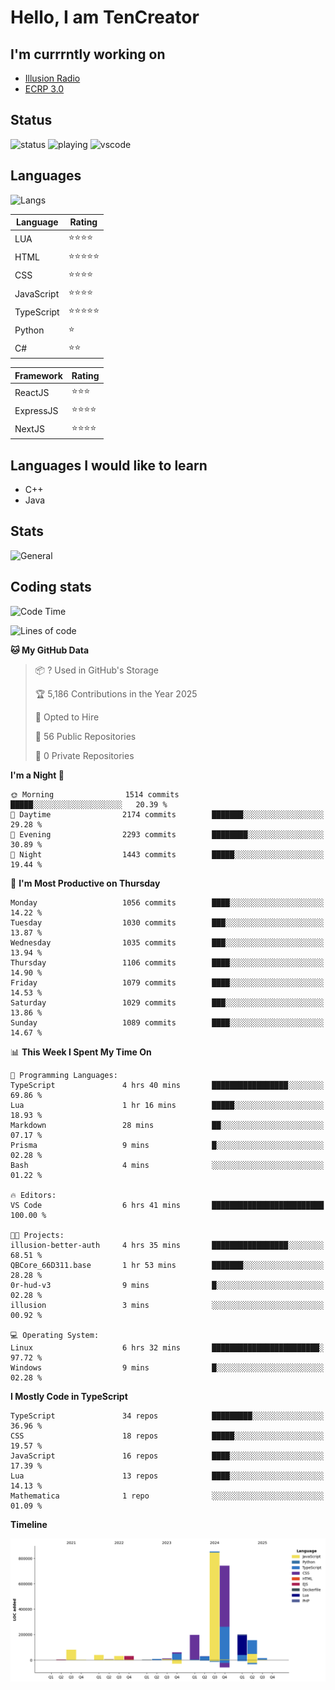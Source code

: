 # Hello, I am TenCreator

## I'm currrntly working on
- [Illusion Radio](https://illusionradio.co.uk/)
- [ECRP 3.0](http://github.com/Emerald-Coast-Roleplay/)

## Status
![status](https://api.statusbadges.me/badge/status/518334475038359555?simple=true&style=for-the-badge)
![playing](https://api.statusbadges.me/badge/playing/518334475038359555?style=for-the-badge)
![vscode](https://api.statusbadges.me/badge/vscode/518334475038359555?style=for-the-badge)

## Languages
![Langs](https://github-readme-stats.vercel.app/api/top-langs/?username=tencreator&layout=compact&theme=radical)


|Language|Rating|
|--------|------|
|LUA|⭐️⭐️⭐️⭐️|
|HTML|⭐️⭐️⭐️⭐️⭐️|
|CSS|⭐️⭐️⭐️⭐️|
|JavaScript|⭐️⭐️⭐️⭐️|
|TypeScript|⭐️⭐️⭐️⭐️⭐️|
|Python|⭐️|
|C#|⭐️⭐️ |

|Framework|Rating|
|--------|------|
|ReactJS|⭐️⭐️⭐|
|ExpressJS|⭐️⭐️⭐️⭐️|
|NextJS|⭐️⭐️⭐⭐️|

## Languages I would like to learn
- C++
- Java

## Stats
![General](https://github-readme-stats.vercel.app/api?username=tencreator&show_icons=true&theme=radical)

## Coding stats

<!--START_SECTION:waka-->
![Code Time](http://img.shields.io/badge/Code%20Time-676%20hrs%2041%20mins-blue)

![Lines of code](https://img.shields.io/badge/From%20Hello%20World%20I%27ve%20Written-2.5%20million%20lines%20of%20code-blue)

**🐱 My GitHub Data** 

> 📦 ? Used in GitHub's Storage 
 > 
> 🏆 5,186 Contributions in the Year 2025
 > 
> 💼 Opted to Hire
 > 
> 📜 56 Public Repositories 
 > 
> 🔑 0 Private Repositories 
 > 
**I'm a Night 🦉** 

```text
🌞 Morning                1514 commits        █████░░░░░░░░░░░░░░░░░░░░   20.39 % 
🌆 Daytime                2174 commits        ███████░░░░░░░░░░░░░░░░░░   29.28 % 
🌃 Evening                2293 commits        ████████░░░░░░░░░░░░░░░░░   30.89 % 
🌙 Night                  1443 commits        █████░░░░░░░░░░░░░░░░░░░░   19.44 % 
```
📅 **I'm Most Productive on Thursday** 

```text
Monday                   1056 commits        ████░░░░░░░░░░░░░░░░░░░░░   14.22 % 
Tuesday                  1030 commits        ███░░░░░░░░░░░░░░░░░░░░░░   13.87 % 
Wednesday                1035 commits        ███░░░░░░░░░░░░░░░░░░░░░░   13.94 % 
Thursday                 1106 commits        ████░░░░░░░░░░░░░░░░░░░░░   14.90 % 
Friday                   1079 commits        ████░░░░░░░░░░░░░░░░░░░░░   14.53 % 
Saturday                 1029 commits        ███░░░░░░░░░░░░░░░░░░░░░░   13.86 % 
Sunday                   1089 commits        ████░░░░░░░░░░░░░░░░░░░░░   14.67 % 
```


📊 **This Week I Spent My Time On** 

```text
💬 Programming Languages: 
TypeScript               4 hrs 40 mins       █████████████████░░░░░░░░   69.86 % 
Lua                      1 hr 16 mins        █████░░░░░░░░░░░░░░░░░░░░   18.93 % 
Markdown                 28 mins             ██░░░░░░░░░░░░░░░░░░░░░░░   07.17 % 
Prisma                   9 mins              █░░░░░░░░░░░░░░░░░░░░░░░░   02.28 % 
Bash                     4 mins              ░░░░░░░░░░░░░░░░░░░░░░░░░   01.22 % 

🔥 Editors: 
VS Code                  6 hrs 41 mins       █████████████████████████   100.00 % 

🐱‍💻 Projects: 
illusion-better-auth     4 hrs 35 mins       █████████████████░░░░░░░░   68.51 % 
QBCore_66D311.base       1 hr 53 mins        ███████░░░░░░░░░░░░░░░░░░   28.28 % 
0r-hud-v3                9 mins              █░░░░░░░░░░░░░░░░░░░░░░░░   02.28 % 
illusion                 3 mins              ░░░░░░░░░░░░░░░░░░░░░░░░░   00.92 % 

💻 Operating System: 
Linux                    6 hrs 32 mins       ████████████████████████░   97.72 % 
Windows                  9 mins              █░░░░░░░░░░░░░░░░░░░░░░░░   02.28 % 
```

**I Mostly Code in TypeScript** 

```text
TypeScript               34 repos            █████████░░░░░░░░░░░░░░░░   36.96 % 
CSS                      18 repos            █████░░░░░░░░░░░░░░░░░░░░   19.57 % 
JavaScript               16 repos            ████░░░░░░░░░░░░░░░░░░░░░   17.39 % 
Lua                      13 repos            ████░░░░░░░░░░░░░░░░░░░░░   14.13 % 
Mathematica              1 repo              ░░░░░░░░░░░░░░░░░░░░░░░░░   01.09 % 
```



**Timeline**

![Lines of Code chart](https://raw.githubusercontent.com/tencreator/tencreator/main/assets/bar_graph.png)


<!--END_SECTION:waka-->
